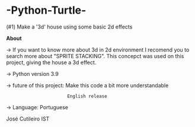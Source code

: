 # -Python-Turtle-

(#1) Make a '3d' house using some basic 2d effects

**About**

-> If you want to know more about 3d in 2d environment I recomend you to search more about "SPRITE STACKING". This concepct was used on this project, giving the house a 3d effect.

-> Python version 3.9

-> future of this project: Make this code a bit more understandable 

                           English release    
                           
-> Language: Portuguese

José Cutileiro IST
